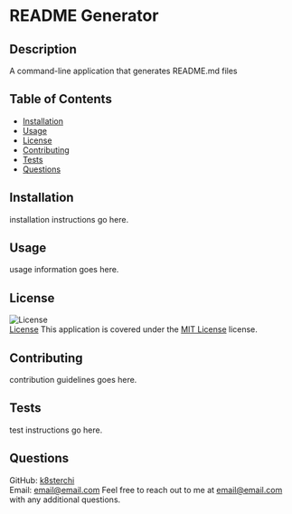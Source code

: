 # README Generator

## Description
A command-line application that generates README.md files

## Table of Contents
- [Installation](#installation)
- [Usage](#usage)
- [License](#license)
- [Contributing](#contributing)
- [Tests](#tests)
- [Questions](#questions)

## Installation
installation instructions go here. 

## Usage
usage information goes here. 

## License
![License](https://img.shields.io/badge/License-MIT%20License-brightgreen)  
[License](./LICENSE)
This application is covered under the [MIT License](./LICENSE) license.

## Contributing
contribution guidelines goes here. 

## Tests
test instructions go here. 

## Questions
GitHub: [k8sterchi](https://github.com/k8sterchi)  
Email: email@email.com
Feel free to reach out to me at email@email.com with any additional questions.
